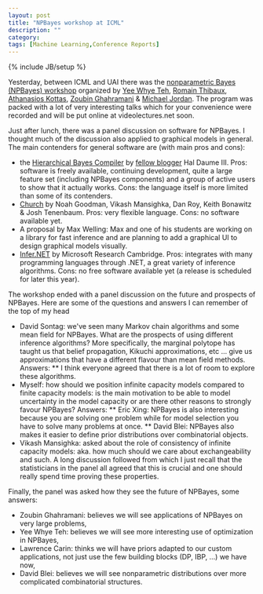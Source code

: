 ```yaml
---
layout: post
title: "NPBayes workshop at ICML"
description: ""
category:
tags: [Machine Learning,Conference Reports]
---
```

{% include JB/setup %}

Yesterday, between ICML and UAI there was the [nonparametric Bayes (NPBayes) workshop](http://npbayes.wikidot.com/) organized by [Yee Whye Teh](http://www.gatsby.ucl.ac.uk/~ywteh), [Romain Thibaux](http://www.eecs.berkeley.edu/~thibaux), [Athanasios Kottas](http://www.soe.ucsc.edu/~thanos/), [Zoubin Ghahramani](http://learning.eng.cam.ac.uk/zoubin) &amp; [Michael Jordan](http://www.eecs.berkeley.edu/~jordan). The program was packed with a lot of very interesting talks which for your convenience were recorded and will be put online at videolectures.net soon.

Just after lunch, there was a panel discussion on software for NPBayes.  I thought much of the discussion also applied to graphical models in general. The main contenders for general software are (with main pros and cons):
* the [Hierarchical Bayes Compiler](http://www.cs.utah.edu/~hal/HBC/) by [fellow blogger](http://nlpers.blogspot.com/) Hal Daume III. Pros: software is freely available, continuing development, quite a large feature set (including NPBayes components) and a group of active users to show that it actually works. Cons: the language itself is more limited than some of its contenders.
* [Church](http://www.mit.edu/~ndg/papers/churchUAI08_rev2.pdf) by Noah Goodman, Vikash Mansighka, Dan Roy, Keith Bonawitz &amp; Josh Tenenbaum. Pros: very flexible language. Cons: no software available yet.
* A proposal by Max Welling: Max and one of his students are working on a library for fast inference and are planning to add a graphical UI to design graphical models visually.
* [Infer.NET](http://research.microsoft.com/mlp/ml/Infer/Infer.htm) by Microsoft Research Cambridge. Pros: integrates with many programming languages through .NET, a great variety of inference algorithms. Cons: no free software available yet (a release is scheduled for later this year).

The workshop ended with a panel discussion on the future and prospects of NPBayes. Here are some of the questions and answers I can remember of the top of my head
* David Sontag: we've seen many Markov chain algorithms and some mean field for NPBayes. What are the prospects of using different inference algorithms? More specifically, the marginal polytope has taught us that belief propagation, Kikuchi approximations, etc ... give us approximations that have a different flavour than mean field methods. Answers:
** I think everyone agreed that there is a lot of room to explore these algorithms.
* Myself: how should we position infinite capacity models compared to finite capacity models: is the main motivation to be able to model uncertainty in the model capacity or are there other reasons to strongly favour NPBayes? Answers:
** Eric Xing: NPBayes is also interesting because you are solving one problem while for model selection you have to solve many problems at once.
** David Blei: NPBayes also makes it easier to define prior distributions over combinatorial objects.
* Vikash Mansighka: asked about the role of consistency of infinite capacity models: aka. how much should we care about exchangeability and such. A long discussion followed from which I just recall that the statisticians in the panel all agreed that this is crucial and one should really spend time proving these properties.

Finally, the panel was asked how they see the future of NPBayes, some answers:
* Zoubin Ghahramani: believes we will see applications of NPBayes on very large problems,
* Yee Whye Teh: believes we will see more interesting use of optimization in NPBayes,
* Lawrence Carin: thinks we will have priors adapted to our custom applications, not just use the few building blocks (DP, IBP, ...) we have now,
* David Blei: believes we will see nonparametric distributions over more complicated combinatorial structures.
